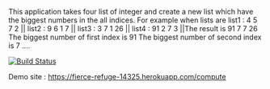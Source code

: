 This application takes four list of integer and create a new list which have the biggest numbers in the all indices.
For example when lists are list1 : 4 5 7 2 || list2 : 9 6 1 7 || list3 : 3 7 1 26 || list4 : 91 2 7 3 ||The result is 91 7 7 26
The biggest number of first index is 91
The biggest number of second index is 7 ....

[![Build Status](https://travis-ci.org/edizuslu/my481Homework.svg?branch=master)](https://travis-ci.org/edizuslu/my481Homework)

Demo site : https://fierce-refuge-14325.herokuapp.com/compute
